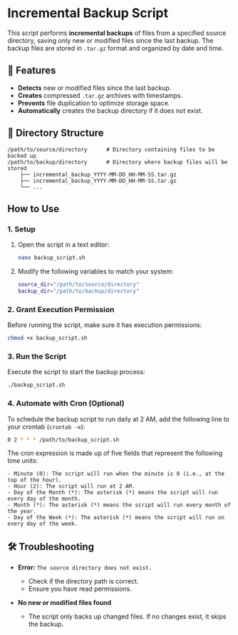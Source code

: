 # Incremental Backup Script

This script performs **incremental backups** of files from a specified source directory, saving only new or modified files since the last backup. The backup files are stored in `.tar.gz` format and organized by date and time.

## 📌 Features

- **Detects** new or modified files since the last backup.
- **Creates** compressed `.tar.gz` archives with timestamps.
- **Prevents** file duplication to optimize storage space.
- **Automatically** creates the backup directory if it does not exist.

## 📂 Directory Structure

```
/path/to/source/directory      # Directory containing files to be backed up
/path/to/backup/directory      # Directory where backup files will be stored
    ├── incremental_backup_YYYY-MM-DD_HH-MM-SS.tar.gz
    ├── incremental_backup_YYYY-MM-DD_HH-MM-SS.tar.gz
    └── ...
```

## How to Use
### 1. Setup

1. Open the script in a text editor:
   ```bash
   nano backup_script.sh
   ```
2. Modify the following variables to match your system:
   ```bash
   source_dir="/path/to/source/directory"
   backup_dir="/path/to/backup/directory"
   ```

### 2. Grant Execution Permission

Before running the script, make sure it has execution permissions:
```bash
chmod +x backup_script.sh
```

### 3. Run the Script

Execute the script to start the backup process:
```bash
./backup_script.sh
```

### 4. Automate with Cron (Optional)

To schedule the backup script to run daily at 2 AM, add the following line to your crontab (`crontab -e`):
```bash
0 2 * * * /path/to/backup_script.sh
```
The cron expression is made up of five fields that represent the following time units:

    - Minute (0): The script will run when the minute is 0 (i.e., at the top of the hour).
    - Hour (2): The script will run at 2 AM.
    - Day of the Month (*): The asterisk (*) means the script will run every day of the month.
    - Month (*): The asterisk (*) means the script will run every month of the year.
    - Day of the Week (*): The asterisk (*) means the script will run on every day of the week.

## 🛠 Troubleshooting

- **Error:** `The source directory does not exist.`
  - Check if the directory path is correct.
  - Ensure you have read permissions.

- **No new or modified files found**
  - The script only backs up changed files. If no changes exist, it skips the backup.

